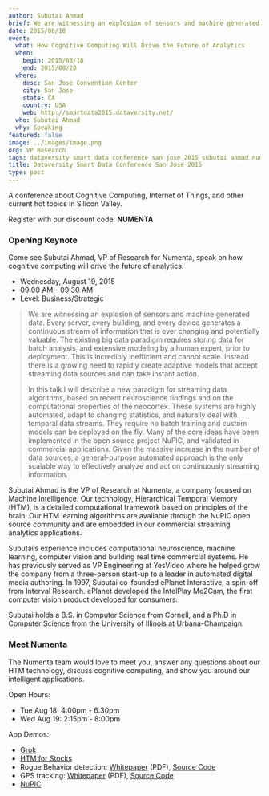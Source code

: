 ```yaml
---
author: Subutai Ahmad
brief: We are witnessing an explosion of sensors and machine generated data. Every server, every building, and every device generates a continuous stream of information that is ever changing and potentially valuable
date: 2015/08/18
event:
  what: How Cognitive Computing Will Drive the Future of Analytics
  when:
    begin: 2015/08/18
    end: 2015/08/20
  where:
    desc: San Jose Convention Center
    city: San Jose
    state: CA
    country: USA
    web: http://smartdata2015.dataversity.net/
  who: Subutai Ahmad
  why: Speaking
featured: false
image: ../images/image.png
org: VP Research
tags: dataversity smart data conference san jose 2015 subutai ahmad numenta htm hierarchical temporal memory cognitive computing
title: Dataversity Smart Data Conference San Jose 2015
type: post
---
```


A conference about Cognitive Computing, Internet of Things, and other current
hot topics in Silicon Valley.

Register with our discount code: **NUMENTA**


### Opening Keynote

Come see Subutai Ahmad, VP of Research for Numenta, speak on how cognitive
computing will drive the future of analytics.

* Wednesday, August 19, 2015
* 09:00 AM - 09:30 AM
* Level: 	Business/Strategic

> We are witnessing an explosion of sensors and machine generated data. Every
> server, every building, and every device generates a continuous stream of
> information that is ever changing and potentially valuable. The existing big
> data paradigm requires storing data for batch analysis, and extensive modeling
> by a human expert, prior to deployment. This is incredibly inefficient and
> cannot scale. Instead there is a growing need to rapidly create adaptive
> models that accept streaming data sources and can take instant action.
>
> In this talk I will describe a new paradigm for streaming data algorithms,
> based on recent neuroscience findings and on the computational properties of
> the neocortex. These systems are highly automated, adapt to changing
> statistics, and naturally deal with temporal data streams. They require no
> batch training and custom models can be deployed on the fly. Many of the core
> ideas have been implemented in the open source project NuPIC, and validated in
> commercial applications. Given the massive increase in the number of data
> sources, a general-purpose automated approach is the only scalable way to
> effectively analyze and act on continuously streaming information.

Subutai Ahmad is the VP of Research at Numenta, a company focused on Machine
Intelligence. Our technology, Hierarchical Temporal Memory (HTM), is a detailed
computational framework based on principles of the brain. Our HTM learning
algorithms are available through the NuPIC open source community and are
embedded in our commercial streaming analytics applications.

Subutai’s experience includes computational neuroscience, machine learning,
computer vision and building real time commercial systems. He has previously
served as VP Engineering at YesVideo where he helped grow the company from a
three-person start-up to a leader in automated digital media authoring. In 1997,
Subutai co-founded ePlanet Interactive, a spin-off from Interval Research.
ePlanet developed the IntelPlay Me2Cam, the first computer vision product
developed for consumers.

Subutai holds a B.S. in Computer Science from Cornell, and a Ph.D in Computer
Science from the University of Illinois at Urbana-Champaign.


### Meet Numenta

The Numenta team would love to meet you, answer any questions about our HTM
technology, discuss cognitive computing, and show you around our intelligent
applications.

Open Hours:
* Tue Aug 18: 4:00pm - 6:30pm
* Wed Aug 19: 2:15pm - 8:00pm

App Demos:
* [Grok](http://grokstream.com)
* [HTM for Stocks](/htm-for-stocks/)
* Rogue Behavior detection:
  [Whitepaper](/assets/pdf/whitepapers/Rogue%20Behavior%20Detection%20White%20Paper.pdf) (PDF),
  [Source Code](https://github.com/numenta/nupic.rogue)
* GPS tracking:
  [Whitepaper](/assets/pdf/whitepapers/Geospatial%20Tracking%20White%20Paper.pdf) (PDF),
  [Source Code](https://github.com/numenta/nupic.geospatial)
* [NuPIC](http://numenta.org)
